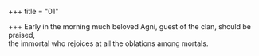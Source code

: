 +++
title = "01"

+++
Early in the morning much beloved Agni, guest of the clan, should be  praised,  
the immortal who rejoices at all the oblations among mortals.  